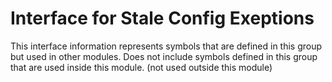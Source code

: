 
# Interface for Stale Config Exeptions
This interface information represents symbols that are defined in this group but used in other modules.  Does not include symbols defined in this group that are used inside this module.
(not used outside this module)
